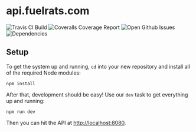 # api.fuelrats.com

![Travis CI Build](//img.shields.io/travis/FuelRats/api.fuelrats.com.svg?style=flat-square)
![Coveralls Coverage Report](//img.shields.io/coveralls/FuelRats/api.fuelrats.com.svg?style=flat-square)
![Open Github Issues](//img.shields.io/github/issues/FuelRats/api.fuelrats.com.svg?style=flat-square)
![Dependencies](//img.shields.io/david/FuelRats/api.fuelrats.com.svg?style=flat-square)

## Setup

To get the system up and running, `cd` into your new repository and install all of the required Node modules:

    npm install

After that, development should be easy! Use our `dev` task to get everything up and running:

    npm run dev

Then you can hit the API at [http://localhost:8080](http://localhost:8080).
